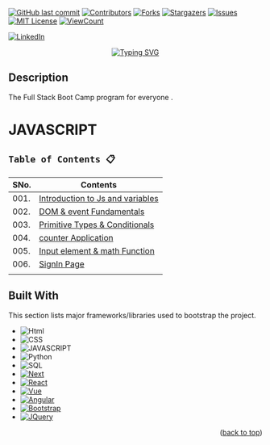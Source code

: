 <!-- PROJECT SHIELDS -->
<!--
*** I'm using markdown "reference style" links for readability.
*** Reference links are enclosed in brackets [ ] instead of parentheses ( ).
*** See the bottom of this document for the declaration of the reference variables
*** for contributors-url, forks-url, etc. This is an optional, concise syntax you may use.
*** https://www.markdownguide.org/basic-syntax/#reference-style-links
-->

[![GitHub last commit][commit-shield]][commit-url]
[![Contributors][contributors-shield]][contributors-url]
[![Forks][forks-shield]][forks-url]
[![Stargazers][stars-shield]][stars-url]
[![Issues][issues-shield]][issues-url]
[![MIT License][license-shield]][license-url]
[![ViewCount][view-shield]][view-url]

[![LinkedIn][linkedin-shield]][linkedin-url]

<p align="center"><a href="https://git.io/typing-svg"><img src="https://readme-typing-svg.demolab.com?font=Fira+Code&pause=1000&color=FFFFFF&background=000000&center=true&vCenter=true&width=435&lines=+Full+Stack+Boot+Camp" alt="Typing SVG" /></a>
</p>

## Description
The Full Stack Boot Camp program for everyone .


# JAVASCRIPT

## `Table of Contents 📋`
| **SNo.**  | **Contents**                              |
|-----------|-------------------------------------------|
| 001.        | [Introduction to Js and variables](https://github.com/gowthamdongari/Full-stack-boot-camp/tree/master/JavaScript/01.%20Intro%20to%20JS%20%26%20variables) |
| 002.        | [DOM & event Fundamentals](https://github.com/gowthamdongari/Full-stack-boot-camp/tree/master/JavaScript/02.%20DOM%20%26%20event%20Fundamentals)  |
| 003.        | [Primitive Types & Conditionals](https://github.com/gowthamdongari/Full-stack-boot-camp/tree/master/JavaScript/03.Primitive%20Types%20%26%20Conditionals)  |
| 004.        | [counter Application](https://github.com/gowthamdongari/Full-stack-boot-camp/tree/master/JavaScript/04.counter%20Application)  |
| 005.        | [Input element & math Function](https://github.com/gowthamdongari/Full-stack-boot-camp/tree/master/JavaScript/05.%20Input%20element%20%26%20math%20Function)  |
| 006.        | [SignIn Page](https://github.com/gowthamdongari/Full-stack-boot-camp/tree/master/JavaScript/06.%20SignIn%20Page) |
|             |   |




## Built With

This section lists  major frameworks/libraries used to bootstrap the project. 

* ![Html][Html]
* ![CSS]
* ![JAVASCRIPT]
* ![Python]
* ![SQL]
* [![Next][Next.js]][Next-url]
* [![React][React.js]][React-url]
* [![Vue][Vue.js]][Vue-url]
* [![Angular][Angular.io]][Angular-url]
* [![Bootstrap][Bootstrap.com]][Bootstrap-url]
* [![JQuery][JQuery.com]][JQuery-url]

<p align="right">(<a href="#readme-top">back to top</a>)</p>












<!-- MARKDOWN LINKS & IMAGES -->
<!-- https://www.markdownguide.org/basic-syntax/#reference-style-links -->
[contributors-shield]: https://img.shields.io/github/contributors/gowthamdongari/Full-stack-boot-camp.svg?style=for-the-badge
[contributors-url]: https://github.com/gowthamdongari/Full-stack-boot-camp/graphs/contributors
[forks-shield]: https://img.shields.io/github/forks/gowthamdongari/Full-stack-boot-camp.svg?style=for-the-badge
[forks-url]: https://github.com/gowthamdongari/Full-stack-boot-camp/network/members
[stars-shield]: https://img.shields.io/github/stars/gowthamdongari/Full-stack-boot-camp.svg?style=for-the-badge
[stars-url]: https://github.com/gowthamdongari/Full-stack-boot-camp/stargazers
[issues-shield]: https://img.shields.io/github/issues/gowthamdongari/Full-stack-boot-camp.svg?style=for-the-badge
[issues-url]: https://github.com/gowthamdongari/Full-stack-boot-camp/issues
[license-shield]: https://img.shields.io/github/license/gowthamdongari/Full-stack-boot-camp.svg?style=for-the-badge
[license-url]: https://github.com/gowthamdongari/Full-stack-boot-camp/blob/master/LICENSE.txt
[linkedin-shield]: https://img.shields.io/badge/-LinkedIn-black.svg?style=for-the-badge&logo=linkedin&colorB=555
[linkedin-url]: https://www.linkedin.com/in/gowthamdongari/
[commit-shield]: https://img.shields.io/github/last-commit/gowthamdongari/Full-stack-boot-camp.svg?style=for-the-badge
[commit-url]: https://img.shields.io/github/last-commit/gowthamdongari/Full-stack-boot-camp
[view-shield]: https://img.shields.io/github/watchers/gowthamdongari/Full-stack-boot-camp.svg?style=for-the-badge
[view-url]: https://views.whatilearened.today/views/github/gowthamdongari/Full-stack-boot-camp.svg?cache=remove


[product-screenshot]: images/screenshot.png
[Next.js]: https://img.shields.io/badge/next.js-000000?style=for-the-badge&logo=nextdotjs&logoColor=white
[Next-url]: https://nextjs.org/
[React.js]: https://img.shields.io/badge/React-20232A?style=for-the-badge&logo=react&logoColor=61DAFB
[React-url]: https://reactjs.org/
[Vue.js]: https://img.shields.io/badge/Vue.js-35495E?style=for-the-badge&logo=vuedotjs&logoColor=4FC08D
[Vue-url]: https://vuejs.org/
[Angular.io]: https://img.shields.io/badge/Angular-DD0031?style=for-the-badge&logo=angular&logoColor=white
[Angular-url]: https://angular.io/
[Svelte.dev]: https://img.shields.io/badge/Svelte-4A4A55?style=for-the-badge&logo=svelte&logoColor=FF3E00
[Svelte-url]: https://svelte.dev/
[Laravel.com]: https://img.shields.io/badge/Laravel-FF2D20?style=for-the-badge&logo=laravel&logoColor=white
[Laravel-url]: https://laravel.com
[Bootstrap.com]: https://img.shields.io/badge/Bootstrap-563D7C?style=for-the-badge&logo=bootstrap&logoColor=white
[Bootstrap-url]: https://getbootstrap.com
[JQuery.com]: https://img.shields.io/badge/jQuery-0769AD?style=for-the-badge&logo=jquery&logoColor=white
[JQuery-url]: https://jquery.com 
[Html]: https://img.shields.io/badge/-HTML-orange?style=for-the-badge&logo=HTML&logoColor=white
[SQL]: https://img.shields.io/badge/-SQL-blue?style=for-the-badge&logo=sqL&logoColor=white
[CSS]: https://img.shields.io/badge/-CSS-lightgrey?style=for-the-badge&logo=CSS3_logo_and_wordmark.svg
[JAVASCRIPT]: https://img.shields.io/badge/-JAVASCRIPT-black?style=for-the-badge&logo=sqL&logoColor=white
[Python]: https://img.shields.io/badge/-Python-yellow?style=for-the-badge&logo=sqL&logoColor=white
